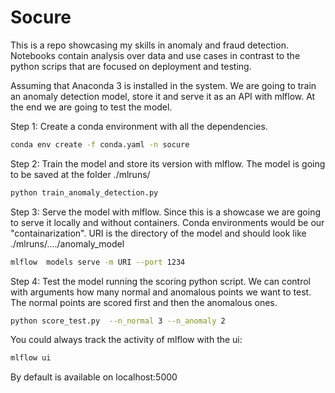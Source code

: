 # Socure

This is a repo showcasing my skills in anomaly and fraud detection. Notebooks contain analysis over data and use cases in contrast to the python scrips that are focused on deployment and testing.

Assuming that Anaconda 3 is installed in the system. We are going to train an anomaly detection model, store it and serve it as an API with mlflow. At the end we are going to test the model.

Step 1: Create a conda environment with all the dependencies.

```bash
conda env create -f conda.yaml -n socure
```

Step 2: Train the model and store its version with mlflow. The model is going to be saved at the folder ./mlruns/

```bash
python train_anomaly_detection.py
```

Step 3: Serve the model with mlflow. Since this is a showcase we are going to serve it locally and without containers. Conda environments would be our "containarization". URI is the directory of the model and should look like ./mlruns/..../anomaly_model 

```bash
mlflow  models serve -m URI --port 1234
```

Step 4: Test the model running the scoring python script. We can control with arguments how many normal and anomalous points we want to test. The normal points are scored first and then the anomalous ones.

```bash
python score_test.py  --n_normal 3 --n_anomaly 2
```

You could always track the activity of mlflow with the ui:

```bash
mlflow ui
```

By default is available on localhost:5000
